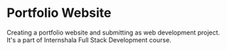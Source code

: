 # Portfolio Website

Creating a portfolio website and submitting as web development project. 
<br>
It's a part of Internshala Full Stack Development course. 